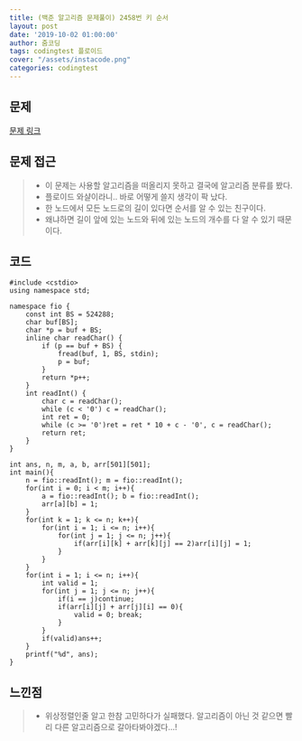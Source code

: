 ```yaml
---
title: (백준 알고리즘 문제풀이) 2458번 키 순서
layout: post
date: '2019-10-02 01:00:00'
author: 줌코딩
tags: codingtest 플로이드
cover: "/assets/instacode.png"
categories: codingtest
---
```


## 문제

[문제 링크](https://www.acmicpc.net/problem/2458)

## 문제 접근

>* 이 문제는 사용할 알고리즘을 떠올리지 못하고 결국에 알고리즘 분류를 봤다.
>* 플로이드 와샬이라니.. 바로 어떻게 쓸지 생각이 팍 났다.
>* 한 노드에서 모든 노드로의 길이 있다면 순서를 알 수 있는 친구이다.
>* 왜냐하면 길이 앞에 있는 노드와 뒤에 있는 노드의 개수를 다 알 수 있기 때문이다.

## 코드

    #include <cstdio>
    using namespace std;

    namespace fio {
        const int BS = 524288;
        char buf[BS];
        char *p = buf + BS;
        inline char readChar() {
            if (p == buf + BS) {
                fread(buf, 1, BS, stdin);
                p = buf;
            }
            return *p++;
        }
        int readInt() {
            char c = readChar();
            while (c < '0') c = readChar();
            int ret = 0;
            while (c >= '0')ret = ret * 10 + c - '0', c = readChar();
            return ret;
        }
    }

    int ans, n, m, a, b, arr[501][501]; 
    int main(){
        n = fio::readInt(); m = fio::readInt();
        for(int i = 0; i < m; i++){
            a = fio::readInt(); b = fio::readInt();
            arr[a][b] = 1;
        }
        for(int k = 1; k <= n; k++){
            for(int i = 1; i <= n; i++){
                for(int j = 1; j <= n; j++){
                    if(arr[i][k] + arr[k][j] == 2)arr[i][j] = 1;
                }
            }
        }
        for(int i = 1; i <= n; i++){
            int valid = 1;
            for(int j = 1; j <= n; j++){
                if(i == j)continue;
                if(arr[i][j] + arr[j][i] == 0){
                    valid = 0; break;
                }
            }
            if(valid)ans++;
        }
        printf("%d", ans);
    }

## 느낀점

>* 위상정렬인줄 알고 한참 고민하다가 실패했다. 알고리즘이 아닌 것 같으면 빨리 다른 알고리즘으로 갈아타봐야겠다...!
